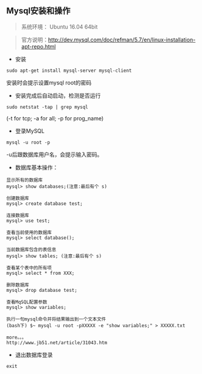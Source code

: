## Mysql安装和操作

>系统环境： Ubuntu 16.04 64bit 

>官方说明：http://dev.mysql.com/doc/refman/5.7/en/linux-installation-apt-repo.html


* 安装
~~~shell
sudo apt-get install mysql-server mysql-client
~~~
安装时会提示设置mysql root的密码

* 安装完成后自动启动，检测是否运行
~~~shell
sudo netstat -tap | grep mysql
~~~
(-t for tcp; -a for all; -p for prog_name)

* 登录MySQL
~~~shell
mysql -u root -p 
~~~
-u后跟数据库用户名，会提示输入密码。

* 数据库基本操作：
~~~
显示所有的数据库
mysql> show databases;(注意:最后有个 s)

创建数据库
mysql> create database test;

连接数据库
mysql> use test;

查看当前使用的数据库
mysql> select database();

当前数据库包含的表信息
mysql> show tables; (注意:最后有个 s)

查看某个表中的所有项
mysql> select * from XXX;

删除数据库
mysql> drop database test;

查看MqSQL配置参数
mysql> show variables;

执行一句mysql命令并将结果输出到一个文本文件
(bash下) $~ mysql -u root -pXXXXX -e "show variables;" > XXXXX.txt

more。。。
http://www.jb51.net/article/31043.htm
~~~




* 退出数据库登录
~~~shell
exit
~~~